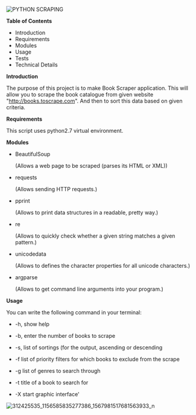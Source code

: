 ![PYTHON SCRAPING](https://user-images.githubusercontent.com/84627307/194874491-d2b5316f-c701-4dbb-895d-83b9d90f325a.png)


**Table of Contents**

* Introduction
* Requirements
* Modules
* Usage
* Tests
* Technical Details


**Introduction**

The purpose of this project is to make Book Scraper application. 
This will allow you to scrape the book catalogue from given website "http://books.toscrape.com". 
And then to sort this data based on given criteria.


**Requirements**

This script uses python2.7 virtual environment.


**Modules**

* BeautifulSoup

  (Allows a web page to be scraped (parses its HTML or XML))

* requests

  (Allows sending HTTP requests.)

* pprint

  (Allows to print data structures in a readable, pretty way.)

* re

  (Allows to quickly check whether a given string matches a given pattern.)

* unicodedata

  (Allows to defines the character properties for all unicode characters.)

* argparse

  (Allows to get command line arguments into your program.)
 
 
**Usage**

You can write the following command in your terminal:

* -h, show help
 
* -b, enter the number of books to scrape

* -s, list of sortings (for the output, ascending or descending

* -f list of priority filters for which books to exclude from the scrape

* -g list of genres to search through

* -t title of a book to search for

* -X start graphic interface'
 


![312425535_1156585835277386_1567981517681563933_n](https://user-images.githubusercontent.com/79146125/198427329-ea6919cc-1188-409b-b24c-b9808d74d3bb.png)

